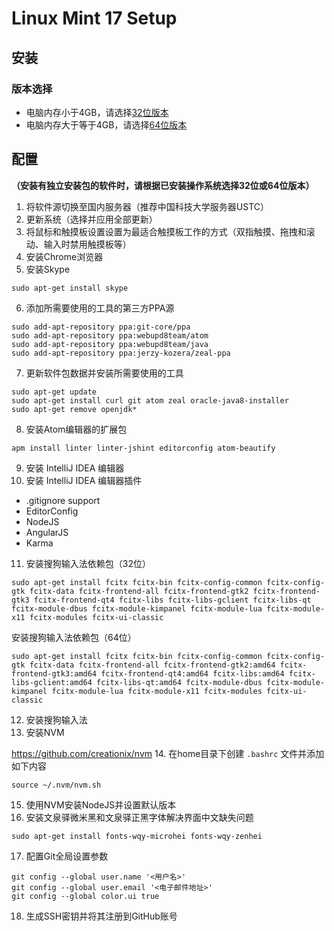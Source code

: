 # Linux Mint 17 Setup

## 安装

### 版本选择

- 电脑内存小于4GB，请选择[32位版本](http://www.linuxmint.com/edition.php?id=157)
- 电脑内存大于等于4GB，请选择[64位版本](http://www.linuxmint.com/edition.php?id=158)

## 配置

**（安装有独立安装包的软件时，请根据已安装操作系统选择32位或64位版本）**

1. 将软件源切换至国内服务器（推荐中国科技大学服务器USTC）
2. 更新系统（选择并应用全部更新）
3. 将鼠标和触摸板设置设置为最适合触摸板工作的方式（双指触摸、拖拽和滚动、输入时禁用触摸板等）
4. 安装Chrome浏览器
5. 安装Skype

  ```
  sudo apt-get install skype
  ```
6. 添加所需要使用的工具的第三方PPA源

  ```
  sudo add-apt-repository ppa:git-core/ppa
  sudo add-apt-repository ppa:webupd8team/atom
  sudo add-apt-repository ppa:webupd8team/java
  sudo add-apt-repository ppa:jerzy-kozera/zeal-ppa
  ```
7. 更新软件包数据并安装所需要使用的工具

  ```
  sudo apt-get update
  sudo apt-get install curl git atom zeal oracle-java8-installer
  sudo apt-get remove openjdk*
  ```
8. 安装Atom编辑器的扩展包

  ```
  apm install linter linter-jshint editorconfig atom-beautify
  ```
9. 安装 IntelliJ IDEA 编辑器
10. 安装 IntelliJ IDEA 编辑器插件
  - .gitignore support
  - EditorConfig
  - NodeJS
  - AngularJS
  - Karma
11. 安装搜狗输入法依赖包（32位）
  ```
  sudo apt-get install fcitx fcitx-bin fcitx-config-common fcitx-config-gtk fcitx-data fcitx-frontend-all fcitx-frontend-gtk2 fcitx-frontend-gtk3 fcitx-frontend-qt4 fcitx-libs fcitx-libs-gclient fcitx-libs-qt fcitx-module-dbus fcitx-module-kimpanel fcitx-module-lua fcitx-module-x11 fcitx-modules fcitx-ui-classic
  ```
  安装搜狗输入法依赖包（64位）

  ```
  sudo apt-get install fcitx fcitx-bin fcitx-config-common fcitx-config-gtk fcitx-data fcitx-frontend-all fcitx-frontend-gtk2:amd64 fcitx-frontend-gtk3:amd64 fcitx-frontend-qt4:amd64 fcitx-libs:amd64 fcitx-libs-gclient:amd64 fcitx-libs-qt:amd64 fcitx-module-dbus fcitx-module-kimpanel fcitx-module-lua fcitx-module-x11 fcitx-modules fcitx-ui-classic
  ```
12. 安装搜狗输入法
13. 安装NVM

  https://github.com/creationix/nvm
14. 在home目录下创建 ```.bashrc``` 文件并添加如下内容

  ```
  source ~/.nvm/nvm.sh
  ```
15. 使用NVM安装NodeJS并设置默认版本
16. 安装文泉驿微米黑和文泉驿正黑字体解决界面中文缺失问题

  ```
  sudo apt-get install fonts-wqy-microhei fonts-wqy-zenhei
  ```

17. 配置Git全局设置参数

  ```
  git config --global user.name '<用户名>'
  git config --global user.email '<电子邮件地址>'
  git config --global color.ui true
  ```
18. 生成SSH密钥并将其注册到GitHub账号

